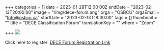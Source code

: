 +++
categories = []
date = 2023-01-28T12:00:00Z
endDate = "2023-02-13T20:00:00"
image = "/img/dece-forum.png"
orga = "OSBCU"
orgaEmail = "Info@osbcu.ca"
startDate = "2023-02-13T18:30:00"
tags = []
thumbnail = ""
title = "DECE Classification Forum"
translationKey = ""
where = "Zoom"

+++
![](/img/dece-forum.png)

Click here to register: [DECE Forum Registration Link](https://us02web.zoom.us/meeting/register/tZUlcOCvpjosH9bHah0rhhQRET_mSLQAAYo_)